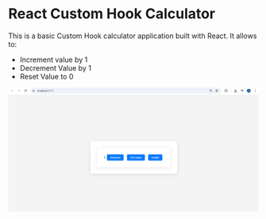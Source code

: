 # React Custom Hook Calculator
This is a basic Custom Hook  calculator application built with React. It allows to:
- Increment value by 1
- Decrement Value by 1
- Reset Value to 0


![Output](/src/assets/Output/Output.png)